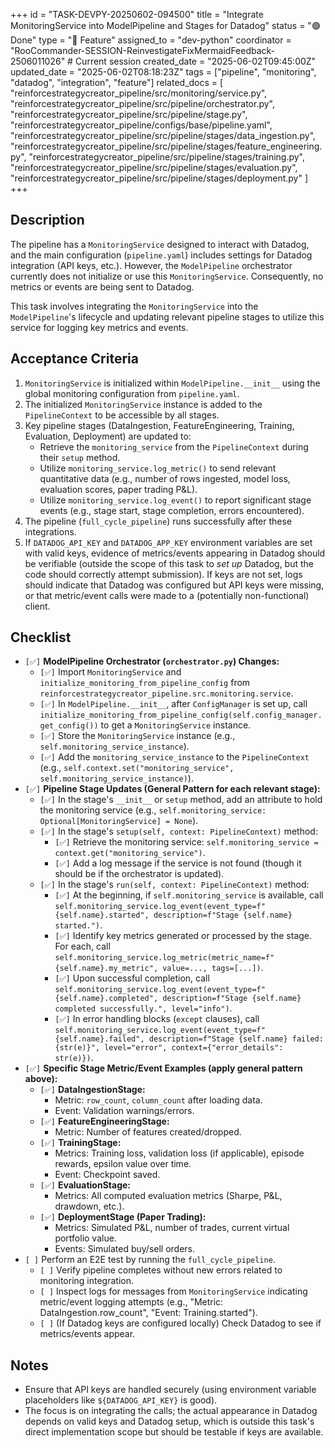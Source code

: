 +++
id = "TASK-DEVPY-20250602-094500"
title = "Integrate MonitoringService into ModelPipeline and Stages for Datadog"
status = "🟢 Done"
type = "🌟 Feature"
assigned_to = "dev-python"
coordinator = "RooCommander-SESSION-ReinvestigateFixMermaidFeedback-2506011026" # Current session
created_date = "2025-06-02T09:45:00Z"
updated_date = "2025-06-02T08:18:23Z"
tags = ["pipeline", "monitoring", "datadog", "integration", "feature"]
related_docs = [
    "reinforcestrategycreator_pipeline/src/monitoring/service.py",
    "reinforcestrategycreator_pipeline/src/pipeline/orchestrator.py",
    "reinforcestrategycreator_pipeline/src/pipeline/stage.py",
    "reinforcestrategycreator_pipeline/configs/base/pipeline.yaml",
    "reinforcestrategycreator_pipeline/src/pipeline/stages/data_ingestion.py",
    "reinforcestrategycreator_pipeline/src/pipeline/stages/feature_engineering.py",
    "reinforcestrategycreator_pipeline/src/pipeline/stages/training.py",
    "reinforcestrategycreator_pipeline/src/pipeline/stages/evaluation.py",
    "reinforcestrategycreator_pipeline/src/pipeline/stages/deployment.py"
]
+++

## Description

The pipeline has a `MonitoringService` designed to interact with Datadog, and the main configuration (`pipeline.yaml`) includes settings for Datadog integration (API keys, etc.). However, the `ModelPipeline` orchestrator currently does not initialize or use this `MonitoringService`. Consequently, no metrics or events are being sent to Datadog.

This task involves integrating the `MonitoringService` into the `ModelPipeline`'s lifecycle and updating relevant pipeline stages to utilize this service for logging key metrics and events.

## Acceptance Criteria

1.  `MonitoringService` is initialized within `ModelPipeline.__init__` using the global monitoring configuration from `pipeline.yaml`.
2.  The initialized `MonitoringService` instance is added to the `PipelineContext` to be accessible by all stages.
3.  Key pipeline stages (DataIngestion, FeatureEngineering, Training, Evaluation, Deployment) are updated to:
    *   Retrieve the `monitoring_service` from the `PipelineContext` during their `setup` method.
    *   Utilize `monitoring_service.log_metric()` to send relevant quantitative data (e.g., number of rows ingested, model loss, evaluation scores, paper trading P&L).
    *   Utilize `monitoring_service.log_event()` to report significant stage events (e.g., stage start, stage completion, errors encountered).
4.  The pipeline (`full_cycle_pipeline`) runs successfully after these integrations.
5.  If `DATADOG_API_KEY` and `DATADOG_APP_KEY` environment variables are set with valid keys, evidence of metrics/events appearing in Datadog should be verifiable (outside the scope of this task to *set up* Datadog, but the code should correctly attempt submission). If keys are not set, logs should indicate that Datadog was configured but API keys were missing, or that metric/event calls were made to a (potentially non-functional) client.

## Checklist

-   `[✅]` **ModelPipeline Orchestrator (`orchestrator.py`) Changes:**
    -   `[✅]` Import `MonitoringService` and `initialize_monitoring_from_pipeline_config` from `reinforcestrategycreator_pipeline.src.monitoring.service`.
    -   `[✅]` In `ModelPipeline.__init__`, after `ConfigManager` is set up, call `initialize_monitoring_from_pipeline_config(self.config_manager.get_config())` to get a `MonitoringService` instance.
    -   `[✅]` Store the `MonitoringService` instance (e.g., `self.monitoring_service_instance`).
    -   `[✅]` Add the `monitoring_service_instance` to the `PipelineContext` (e.g., `self.context.set("monitoring_service", self.monitoring_service_instance)`).
-   `[✅]` **Pipeline Stage Updates (General Pattern for each relevant stage):**
    -   `[✅]` In the stage's `__init__` or `setup` method, add an attribute to hold the monitoring service (e.g., `self.monitoring_service: Optional[MonitoringService] = None`).
    -   `[✅]` In the stage's `setup(self, context: PipelineContext)` method:
        -   `[✅]` Retrieve the monitoring service: `self.monitoring_service = context.get("monitoring_service")`.
        -   `[✅]` Add a log message if the service is not found (though it should be if the orchestrator is updated).
    -   `[✅]` In the stage's `run(self, context: PipelineContext)` method:
        -   `[✅]` At the beginning, if `self.monitoring_service` is available, call `self.monitoring_service.log_event(event_type=f"{self.name}.started", description=f"Stage {self.name} started.")`.
        -   `[✅]` Identify key metrics generated or processed by the stage. For each, call `self.monitoring_service.log_metric(metric_name=f"{self.name}.my_metric", value=..., tags=[...])`.
        -   `[✅]` Upon successful completion, call `self.monitoring_service.log_event(event_type=f"{self.name}.completed", description=f"Stage {self.name} completed successfully.", level="info")`.
        -   `[✅]` In error handling blocks (`except` clauses), call `self.monitoring_service.log_event(event_type=f"{self.name}.failed", description=f"Stage {self.name} failed: {str(e)}", level="error", context={"error_details": str(e)})`.
-   `[✅]` **Specific Stage Metric/Event Examples (apply general pattern above):**
    -   `[✅]` **DataIngestionStage:**
        -   Metric: `row_count`, `column_count` after loading data.
        -   Event: Validation warnings/errors.
    -   `[✅]` **FeatureEngineeringStage:**
        -   Metric: Number of features created/dropped.
    -   `[✅]` **TrainingStage:**
        -   Metrics: Training loss, validation loss (if applicable), episode rewards, epsilon value over time.
        -   Event: Checkpoint saved.
    -   `[✅]` **EvaluationStage:**
        -   Metrics: All computed evaluation metrics (Sharpe, P&L, drawdown, etc.).
    -   `[✅]` **DeploymentStage (Paper Trading):**
        -   Metrics: Simulated P&L, number of trades, current virtual portfolio value.
        -   Events: Simulated buy/sell orders.
-   `[ ]` Perform an E2E test by running the `full_cycle_pipeline`.
    -   `[ ]` Verify pipeline completes without new errors related to monitoring integration.
    -   `[ ]` Inspect logs for messages from `MonitoringService` indicating metric/event logging attempts (e.g., "Metric: DataIngestion.row_count", "Event: Training.started").
    -   `[ ]` (If Datadog keys are configured locally) Check Datadog to see if metrics/events appear.

## Notes
- Ensure that API keys are handled securely (using environment variable placeholders like `${DATADOG_API_KEY}` is good).
- The focus is on integrating the calls; the actual appearance in Datadog depends on valid keys and Datadog setup, which is outside this task's direct implementation scope but should be testable if keys are available.